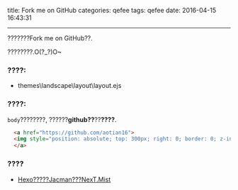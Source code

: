 title: Fork me on GitHub
categories: qefee
tags: qefee
date: 2016-04-15 16:43:31

---

<!--head-->

???????Fork me on GitHub??.

????????.O(?_?)O~

### ????:

- themes\landscape\layout\layout.ejs

### ????:

`body`????????, ??????**github??**??**????**.

```html
  <a href="https://github.com/aotian16">
  <img style="position: absolute; top: 300px; right: 0; border: 0; z-index: 100;" src="https://camo.githubusercontent.com/365986a132ccd6a44c23a9169022c0b5c890c387/68747470733a2f2f73332e616d617a6f6e6177732e636f6d2f6769746875622f726962626f6e732f666f726b6d655f72696768745f7265645f6161303030302e706e67" alt="Fork me on GitHub" data-canonical-src="https://s3.amazonaws.com/github/ribbons/forkme_right_red_aa0000.png">
  </a>
```

### ????

- [Hexo?????Jacman???NexT.Mist](http://codepub.cn/2016/03/20/Hexo-blog-theme-switching-from-Jacman-to-NexT-Mist/)



<!--more-->



<!--body-->
